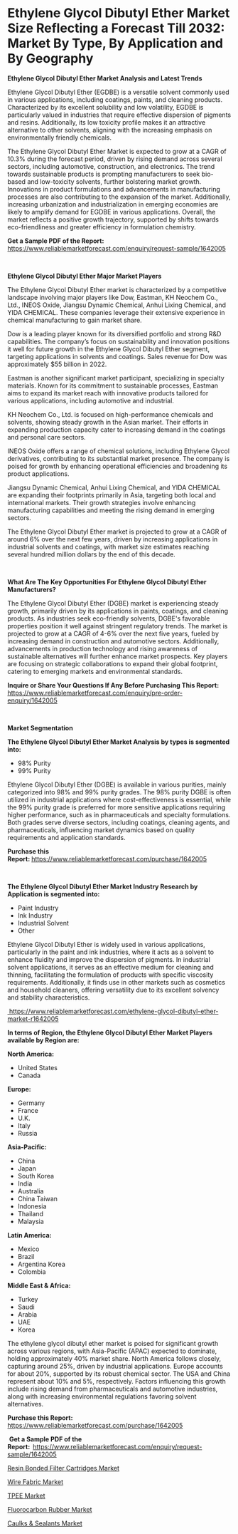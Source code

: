 <p><h1>Ethylene Glycol Dibutyl Ether Market Size Reflecting a Forecast Till 2032: Market By Type, By Application and By Geography</h1></p><p><strong>Ethylene Glycol Dibutyl Ether Market Analysis and Latest Trends</strong></p>
<p><p>Ethylene Glycol Dibutyl Ether (EGDBE) is a versatile solvent commonly used in various applications, including coatings, paints, and cleaning products. Characterized by its excellent solubility and low volatility, EGDBE is particularly valued in industries that require effective dispersion of pigments and resins. Additionally, its low toxicity profile makes it an attractive alternative to other solvents, aligning with the increasing emphasis on environmentally friendly chemicals.</p><p>The Ethylene Glycol Dibutyl Ether Market is expected to grow at a CAGR of 10.3% during the forecast period, driven by rising demand across several sectors, including automotive, construction, and electronics. The trend towards sustainable products is prompting manufacturers to seek bio-based and low-toxicity solvents, further bolstering market growth. Innovations in product formulations and advancements in manufacturing processes are also contributing to the expansion of the market. Additionally, increasing urbanization and industrialization in emerging economies are likely to amplify demand for EGDBE in various applications. Overall, the market reflects a positive growth trajectory, supported by shifts towards eco-friendliness and greater efficiency in formulation chemistry.</p></p>
<p><strong>Get a Sample PDF of the Report:&nbsp;</strong> <a href="https://www.reliablemarketforecast.com/enquiry/request-sample/1642005?utm_campaign=1169&utm_medium=2&utm_source=Github&utm_content=ia&utm_term=30012025&utm_id=ethylene-glycol-dibutyl-ether">https://www.reliablemarketforecast.com/enquiry/request-sample/1642005</a></p>
<p>&nbsp;</p>
<p><strong>Ethylene Glycol Dibutyl Ether Major Market Players</strong></p>
<p><p>The Ethylene Glycol Dibutyl Ether market is characterized by a competitive landscape involving major players like Dow, Eastman, KH Neochem Co., Ltd., INEOS Oxide, Jiangsu Dynamic Chemical, Anhui Lixing Chemical, and YIDA CHEMICAL. These companies leverage their extensive experience in chemical manufacturing to gain market share.</p><p>Dow is a leading player known for its diversified portfolio and strong R&D capabilities. The company’s focus on sustainability and innovation positions it well for future growth in the Ethylene Glycol Dibutyl Ether segment, targeting applications in solvents and coatings. Sales revenue for Dow was approximately $55 billion in 2022.</p><p>Eastman is another significant market participant, specializing in specialty materials. Known for its commitment to sustainable processes, Eastman aims to expand its market reach with innovative products tailored for various applications, including automotive and industrial.</p><p>KH Neochem Co., Ltd. is focused on high-performance chemicals and solvents, showing steady growth in the Asian market. Their efforts in expanding production capacity cater to increasing demand in the coatings and personal care sectors.</p><p>INEOS Oxide offers a range of chemical solutions, including Ethylene Glycol derivatives, contributing to its substantial market presence. The company is poised for growth by enhancing operational efficiencies and broadening its product applications.</p><p>Jiangsu Dynamic Chemical, Anhui Lixing Chemical, and YIDA CHEMICAL are expanding their footprints primarily in Asia, targeting both local and international markets. Their growth strategies involve enhancing manufacturing capabilities and meeting the rising demand in emerging sectors.</p><p>The Ethylene Glycol Dibutyl Ether market is projected to grow at a CAGR of around 6% over the next few years, driven by increasing applications in industrial solvents and coatings, with market size estimates reaching several hundred million dollars by the end of this decade.</p></p>
<p>&nbsp;</p>
<p><strong>What Are The Key Opportunities For Ethylene Glycol Dibutyl Ether Manufacturers?</strong></p>
<p><p>The Ethylene Glycol Dibutyl Ether (DGBE) market is experiencing steady growth, primarily driven by its applications in paints, coatings, and cleaning products. As industries seek eco-friendly solvents, DGBE's favorable properties position it well against stringent regulatory trends. The market is projected to grow at a CAGR of 4-6% over the next five years, fueled by increasing demand in construction and automotive sectors. Additionally, advancements in production technology and rising awareness of sustainable alternatives will further enhance market prospects. Key players are focusing on strategic collaborations to expand their global footprint, catering to emerging markets and environmental standards.</p></p>
<p><strong>Inquire or Share Your Questions If Any Before Purchasing This Report:</strong> <a href="https://www.reliablemarketforecast.com/enquiry/pre-order-enquiry/1642005?utm_campaign=1169&utm_medium=2&utm_source=Github&utm_content=ia&utm_term=30012025&utm_id=ethylene-glycol-dibutyl-ether">https://www.reliablemarketforecast.com/enquiry/pre-order-enquiry/1642005</a></p>
<p>&nbsp;</p>
<p><strong>Market Segmentation</strong></p>
<p><strong>The Ethylene Glycol Dibutyl Ether Market Analysis by types is segmented into:</strong></p>
<p><ul><li>98% Purity</li><li>99% Purity</li></ul></p>
<p><p>Ethylene Glycol Dibutyl Ether (DGBE) is available in various purities, mainly categorized into 98% and 99% purity grades. The 98% purity DGBE is often utilized in industrial applications where cost-effectiveness is essential, while the 99% purity grade is preferred for more sensitive applications requiring higher performance, such as in pharmaceuticals and specialty formulations. Both grades serve diverse sectors, including coatings, cleaning agents, and pharmaceuticals, influencing market dynamics based on quality requirements and application standards.</p></p>
<p><strong>Purchase this Report:&nbsp;</strong><a href="https://www.reliablemarketforecast.com/purchase/1642005?utm_campaign=1169&utm_medium=2&utm_source=Github&utm_content=ia&utm_term=30012025&utm_id=ethylene-glycol-dibutyl-ether">https://www.reliablemarketforecast.com/purchase/1642005</a></p>
<p>&nbsp;</p>
<p><strong>The Ethylene Glycol Dibutyl Ether Market Industry Research by Application is segmented into:</strong></p>
<p><ul><li>Paint Industry</li><li>Ink Industry</li><li>Industrial Solvent</li><li>Other</li></ul></p>
<p><p>Ethylene Glycol Dibutyl Ether is widely used in various applications, particularly in the paint and ink industries, where it acts as a solvent to enhance fluidity and improve the dispersion of pigments. In industrial solvent applications, it serves as an effective medium for cleaning and thinning, facilitating the formulation of products with specific viscosity requirements. Additionally, it finds use in other markets such as cosmetics and household cleaners, offering versatility due to its excellent solvency and stability characteristics.</p></p>
<p><a href="https://www.reliablemarketforecast.com/ethylene-glycol-dibutyl-ether-market-r1642005?utm_campaign=1169&utm_medium=2&utm_source=Github&utm_content=ia&utm_term=30012025&utm_id=ethylene-glycol-dibutyl-ether">&nbsp;https://www.reliablemarketforecast.com/ethylene-glycol-dibutyl-ether-market-r1642005</a></p>
<p><strong>In terms of Region, the Ethylene Glycol Dibutyl Ether Market Players available by Region are:</strong></p>
<p>
    <p> <strong> North America: </strong>
        <ul>
            <li>United States</li>
            <li>Canada</li>
        </ul>
        </p> 
    <p> <strong> Europe: </strong>
        <ul>
            <li>Germany</li>
            <li>France</li>
            <li>U.K.</li>
            <li>Italy</li>
            <li>Russia</li>
        </ul>
        </p> 
    <p> <strong> Asia-Pacific: </strong>
        <ul>
            <li>China</li>
            <li>Japan</li>
            <li>South Korea</li>
            <li>India</li>
            <li>Australia</li>
            <li>China Taiwan</li>
            <li>Indonesia</li>
            <li>Thailand</li>
            <li>Malaysia</li>
        </ul>
        </p> 
    <p> <strong> Latin America: </strong>
        <ul>
            <li>Mexico</li>
            <li>Brazil</li>
            <li>Argentina Korea</li>
            <li>Colombia</li>
        </ul>
        </p> 
    <p> <strong> Middle East & Africa: </strong>
        <ul>
            <li>Turkey</li>
            <li>Saudi</li>
            <li>Arabia</li>
            <li>UAE</li>
            <li>Korea</li>
        </ul>
    </p>
    </p>
<p><p>The ethylene glycol dibutyl ether market is poised for significant growth across various regions, with Asia-Pacific (APAC) expected to dominate, holding approximately 40% market share. North America follows closely, capturing around 25%, driven by industrial applications. Europe accounts for about 20%, supported by its robust chemical sector. The USA and China represent about 10% and 5%, respectively. Factors influencing this growth include rising demand from pharmaceuticals and automotive industries, along with increasing environmental regulations favoring solvent alternatives.</p></p>
<p><strong>Purchase this Report: </strong><a href="https://www.reliablemarketforecast.com/purchase/1642005?utm_campaign=1169&utm_medium=2&utm_source=Github&utm_content=ia&utm_term=30012025&utm_id=ethylene-glycol-dibutyl-ether">https://www.reliablemarketforecast.com/purchase/1642005</a></p>
<p>&nbsp;<strong>Get a Sample PDF of the Report:&nbsp;&nbsp;</strong><a href="https://www.reliablemarketforecast.com/enquiry/request-sample/1642005?utm_campaign=1169&utm_medium=2&utm_source=Github&utm_content=ia&utm_term=30012025&utm_id=ethylene-glycol-dibutyl-ether">https://www.reliablemarketforecast.com/enquiry/request-sample/1642005</a></p>
<p><strong></strong></p>
<p><p><a href="https://github.com/supicweg/Market-Research-Report-List-1/blob/main/resin-bonded-filter-cartridges-market.md?utm_campaign=1169&utm_medium=2&utm_source=Github&utm_content=ia&utm_term=30012025&utm_id=ethylene-glycol-dibutyl-ether">Resin Bonded Filter Cartridges Market</a></p><p><a href="https://github.com/ashepherd82/Market-Research-Report-List-7/blob/main/wire-fabric-market.md?utm_campaign=1169&utm_medium=2&utm_source=Github&utm_content=ia&utm_term=30012025&utm_id=ethylene-glycol-dibutyl-ether">Wire Fabric Market</a></p><p><a href="https://github.com/irfadac/Market-Research-Report-List-5/blob/main/tpee-market.md?utm_campaign=1169&utm_medium=2&utm_source=Github&utm_content=ia&utm_term=30012025&utm_id=ethylene-glycol-dibutyl-ether">TPEE Market</a></p><p><a href="https://github.com/JakirUddin651/Market-Research-Report-List-1/blob/main/fluorocarbon-rubber-market.md?utm_campaign=1169&utm_medium=2&utm_source=Github&utm_content=ia&utm_term=30012025&utm_id=ethylene-glycol-dibutyl-ether">Fluorocarbon Rubber Market</a></p><p><a href="https://github.com/gerdabatiskzv9/Market-Research-Report-List-1/blob/main/caulks-sealants-market.md?utm_campaign=1169&utm_medium=2&utm_source=Github&utm_content=ia&utm_term=30012025&utm_id=ethylene-glycol-dibutyl-ether">Caulks & Sealants Market</a></p></p>